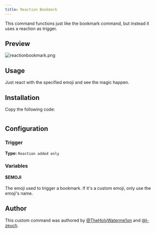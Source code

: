 ```yaml
---
title: Reaction Bookmark
---
```


This command functions just like the bookmark command, but instead it uses a
reaction as trigger.

## Preview

![reactionbookmark.png](/img/reactionbookmark.png)

## Usage

Just react with the specified emoji and see the magic happen.

## Installation

Copy the following code:
```gotmpl file=../../../src/utilities/reactionbookmark.go.tmpl

```

## Configuration

### Trigger
**Type:** `Reaction added only` <br />

### Variables

#### $EMOJI

The emoji used to trigger a bookmark. If it's a custom emoji, only use the
emoji's name.

## Author

This custom command was authored by [@TheHolyWaterme1on](https://github.com/TheHolyWaterme1on) and [@l-zeuch](https://github.com/l-zeuch).
